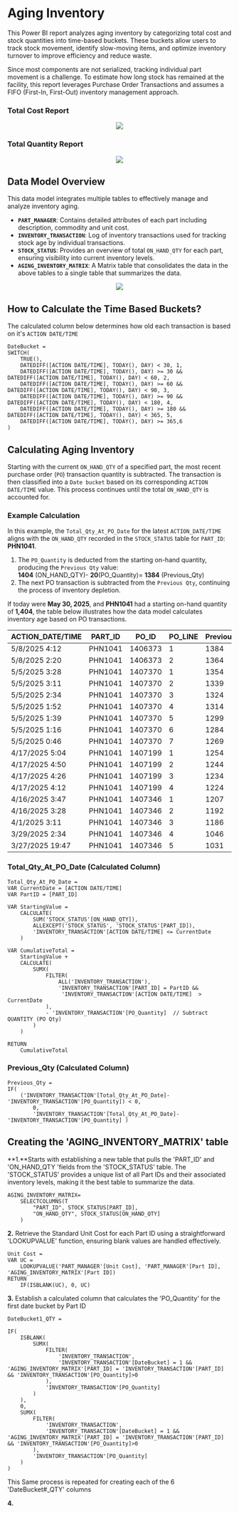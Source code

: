 # Aging Inventory
This Power BI report analyzes aging inventory by categorizing total cost and stock quantities into time-based buckets. These buckets allow users to track stock movement, identify slow-moving items, and optimize inventory turnover to improve efficiency and reduce waste.

Since most components are not serialized, tracking individual part movement is a challenge. To estimate how long stock has remained at the facility, this report leverages Purchase Order Transactions and assumes a FIFO (First-In, First-Out) inventory management approach.
### Total Cost Report
<p align="center">
  <img src="https://raw.githubusercontent.com/louisehealey/AgingInventory/main/AgingInventoryDashboard-TotalCost.png"
      >
</p>

### Total Quantity Report
<p align="center">
  <img src="https://raw.githubusercontent.com/louisehealey/AgingInventory/main/AgingInventoryDashboard-TotalQuantity.png"
      >
</p>


## Data Model Overview

This data model integrates multiple tables to effectively manage and analyze inventory aging. 

- **`PART_MANAGER`**: Contains detailed attributes of each part including description, commodity and unit cost.
- **`INVENTORY_TRANSACTION`**: Log of inventory transactions used for tracking stock age by individual transactions.
- **`STOCK_STATUS`**: Provides an overview of total `ON_HAND_QTY` for each part, ensuring visibility into current inventory levels.
- **`AGING_INVENTORY_MATRIX`**: A Matrix table that consolidates the data in the above tables to a single table that summarizes the data. 

<p align="center">
  <img src="https://raw.githubusercontent.com/louisehealey/AgingInventory/main/AgingInventoryDataModel.png"
      >
</p>

## How to Calculate the Time Based Buckets?
The calculated column below determines how old each transaction is based on it's `ACTION DATE/TIME`
```
DateBucket =
SWITCH(
    TRUE(),
    DATEDIFF([ACTION DATE/TIME], TODAY(), DAY) < 30, 1,
    DATEDIFF([ACTION DATE/TIME], TODAY(), DAY) >= 30 && DATEDIFF([ACTION DATE/TIME], TODAY(), DAY) < 60, 2,
    DATEDIFF([ACTION DATE/TIME], TODAY(), DAY) >= 60 && DATEDIFF([ACTION DATE/TIME], TODAY(), DAY) < 90, 3,
    DATEDIFF([ACTION DATE/TIME], TODAY(), DAY) >= 90 && DATEDIFF([ACTION DATE/TIME], TODAY(), DAY) < 180, 4,
    DATEDIFF([ACTION DATE/TIME], TODAY(), DAY) >= 180 && DATEDIFF([ACTION DATE/TIME], TODAY(), DAY) < 365, 5,
    DATEDIFF([ACTION DATE/TIME], TODAY(), DAY) >= 365,6
)
```
## Calculating Aging Inventory

Starting with the current `ON_HAND_QTY` of a specified part, the most recent purchase order (`PO`) transaction quantity is subtracted. The transaction is then classified into a `Date bucket` based on its corresponding `ACTION DATE/TIME` value. This process continues until the total `ON_HAND_QTY` is accounted for.

### Example Calculation

In this example, the `Total_Qty_At_PO_Date` for the latest `ACTION_DATE/TIME` aligns with the `ON_HAND_QTY` recorded in the `STOCK_STATUS` table for `PART_ID`: **PHN1041**.

1. The `PO_Quantity` is deducted from the starting on-hand quantity, producing the `Previous Qty` value: <br>
      **1404** (ON_HAND_QTY)- **20**(PO_Quantity)= **1384** (Previous_Qty)
2. The next PO transaction is subtracted from the `Previous Qty`, continuing the process of inventory depletion.

If today were **May 30, 2025**, and **PHN1041** had a starting on-hand quantity of **1,404**, the table below illustrates how the data model calculates inventory age based on PO transactions.

| ACTION_DATE/TIME  | PART_ID  | PO_ID   | PO_LINE | Previous_Qty | PO_Quantity | Total_Qty_At_PO_Date | Date_Bucket |
|------------------|---------|--------|--------|--------------|------------|----------------------|-------------|
| 5/8/2025 4:12   | PHN1041 | 1406373 | 1      | 1384        | 20         | 1404                 | 1           |
| 5/8/2025 2:20   | PHN1041 | 1406373 | 2      | 1364        | 20         | 1384                 | 1           |
| 5/5/2025 3:28   | PHN1041 | 1407370 | 1      | 1354        | 10         | 1364                 | 1           |
| 5/5/2025 3:11   | PHN1041 | 1407370 | 2      | 1339        | 15         | 1354                 | 1           |
| 5/5/2025 2:34   | PHN1041 | 1407370 | 3      | 1324        | 15         | 1339                 | 1           |
| 5/5/2025 1:52   | PHN1041 | 1407370 | 4      | 1314        | 10         | 1324                 | 1           |
| 5/5/2025 1:39   | PHN1041 | 1407370 | 5      | 1299        | 15         | 1314                 | 1           |
| 5/5/2025 1:16   | PHN1041 | 1407370 | 6      | 1284        | 15         | 1299                 | 1           |
| 5/5/2025 0:46   | PHN1041 | 1407370 | 7      | 1269        | 15         | 1284                 | 1           |
| 4/17/2025 5:04  | PHN1041 | 1407199 | 1      | 1254        | 15         | 1269                 | 2           |
| 4/17/2025 4:50  | PHN1041 | 1407199 | 2      | 1244        | 10         | 1254                 | 2           |
| 4/17/2025 4:26  | PHN1041 | 1407199 | 3      | 1234        | 10         | 1244                 | 2           |
| 4/17/2025 4:12  | PHN1041 | 1407199 | 4      | 1224        | 10         | 1234                 | 2           |
| 4/16/2025 3:47  | PHN1041 | 1407346 | 1      | 1207        | 17         | 1224                 | 2           |
| 4/16/2025 3:28  | PHN1041 | 1407346 | 2      | 1192        | 15         | 1207                 | 2           |
| 4/1/2025 3:11   | PHN1041 | 1407346 | 3      | 1186        | 6          | 1192                 | 3           |
| 3/29/2025 2:34  | PHN1041 | 1407346 | 4      | 1046        | 140        | 1186                 | 4           |
| 3/27/2025 19:47 | PHN1041 | 1407346 | 5      | 1031        | 15         | 1046                 | 4           |


### Total_Qty_At_PO_Date (Calculated Column)
```
Total_Qty_At_PO_Date = 
VAR CurrentDate = [ACTION DATE/TIME]
VAR PartID = [PART_ID]

VAR StartingValue =
    CALCULATE(
        SUM('STOCK_STATUS'[ON_HAND_QTY]),
        ALLEXCEPT('STOCK_STATUS', 'STOCK_STATUS'[PART_ID]),
        'INVENTORY_TRANSACTION'[ACTION DATE/TIME] <= CurrentDate
    )

VAR CumulativeTotal =
    StartingValue +
    CALCULATE(
        SUMX(
            FILTER(
                ALL('INVENTORY_TRANSACTION'),
                'INVENTORY_TRANSACTION'[PART_ID] = PartID &&
                 'INVENTORY_TRANSACTION'[ACTION DATE/TIME]  > CurrentDate
            ),
            - 'INVENTORY_TRANSACTION'[PO_Quantity]  // Subtract QUANTITY (PO Qty)
        )
    )

RETURN
    CumulativeTotal
```
### Previous_Qty (Calculated Column)
```
Previous_Qty = 
IF(
    ('INVENTORY_TRANSACTION'[Total_Qty_At_PO_Date]-'INVENTORY_TRANSACTION'[PO_Quantity]) < 0,
        0,
        'INVENTORY_TRANSACTION'[Total_Qty_At_PO_Date]-'INVENTORY_TRANSACTION'[PO_Quantity] )
```
## Creating the 'AGING_INVENTORY_MATRIX' table
**1.**Starts with establishing a new table that pulls the 'PART_ID' and 'ON_HAND_QTY 'fields from the 'STOCK_STATUS' table. The 'STOCK_STATUS' provides a unique list of all Part IDs and their associated inventory levels, making it the best table to summarize the data.
```
AGING_INVENTORY_MATRIX= 
    SELECTCOLUMNS(T
        "PART_ID", STOCK_STATUS[PART_ID],
        "ON_HAND_QTY", STOCK_STATUS[ON_HAND_QTY]
    )
```
**2.**  Retrieve the Standard Unit Cost for each Part ID using a straightforward 'LOOKUPVALUE' function, ensuring blank values are handled effectively.
```
Unit Cost =
VAR UC =
    LOOKUPVALUE('PART_MANAGER'[Unit Cost], 'PART_MANAGER'[Part ID], 'AGING_INVENTORY_MATRIX'[Part ID])
RETURN
    IF(ISBLANK(UC), 0, UC)
```
**3.** Establish a calculated column that calculates the 'PO_Quantity' for the first date bucket by Part ID
```
DateBucket1_QTY =

IF(
    ISBLANK(
        SUMX(
            FILTER(
                'INVENTORY_TRANSACTION',
                'INVENTORY_TRANSACTION'[DateBucket] = 1 && 'AGING_INVENTORY_MATRIX'[PART_ID] = 'INVENTORY_TRANSACTION'[PART_ID] && 'INVENTORY_TRANSACTION'[PO_Quantity]>0
            ),
            'INVENTORY_TRANSACTION'[PO_Quantity]
        )
    ),
    0,
    SUMX(
        FILTER(
            'INVENTORY_TRANSACTION',
            'INVENTORY_TRANSACTION'[DateBucket] = 1 && 'AGING_INVENTORY_MATRIX'[PART_ID] = 'INVENTORY_TRANSACTION'[PART_ID] && 'INVENTORY_TRANSACTION'[PO_Quantity]>0
        ),
        'INVENTORY_TRANSACTION'[PO_Quantity]
    )
)
```
This Same process is repeated for creating each of the 6 'DateBucket#_QTY' columns

**4.**

